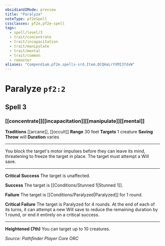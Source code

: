 ```yaml
---
obsidianUIMode: preview
title: "Paralyze"
noteType: pf2eSpell
cssclasses: pf2e,pf2e-spell
tags:
  - spell/level/3
  - trait/concentrate
  - trait/incapacitation
  - trait/manipulate
  - trait/mental
  - trait/common
  - remaster
aliases: "Compendium.pf2e.spells-srd.Item.DCQHaLrYXMI37dvW" 
---
```

# Paralyze  `pf2:2`  
## Spell 3
### [[concentrate]][[incapacitation]][[manipulate]][[mental]]
**Traditions** [[arcane]], [[occult]]
**Range** 30 feet
**Targets** 1 creature
**Saving Throw**  will
**Duration** varies
* * * 
You block the target's motor impulses before they can leave its mind, threatening to freeze the target in place. The target must attempt a Will save.

* * *

**Critical Success** The target is unaffected.

**Success** The target is [[Conditions/Stunned 1|Stunned 1]].

**Failure** The target is [[Conditions/Paralyzed|Paralyzed]] for 1 round.

**Critical Failure** The target is Paralyzed for 4 rounds. At the end of each of its turns, it can attempt a new Will save to reduce the remaining duration by 1 round, or end it entirely on a critical success.

* * *

**Heightened (7th)** You can target up to 10 creatures.

*Source: Pathfinder Player Core*
*ORC*